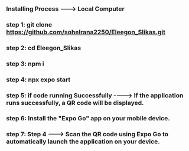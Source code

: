 ### Installing Process ---> Local Computer 
### step 1: git clone https://github.com/sohelrana2250/Eleegon_Slikas.git
### step 2: cd Eleegon_Slikas
### step 3: npm i
### step 4: npx expo start
### step 5:   if code running Successfully  ----> If the application runs successfully, a QR code will be displayed.
### step 6: Install the "Expo Go" app on your mobile device.
### step 7: Step 4 ---> Scan the QR code using Expo Go to automatically launch the application on your device.


